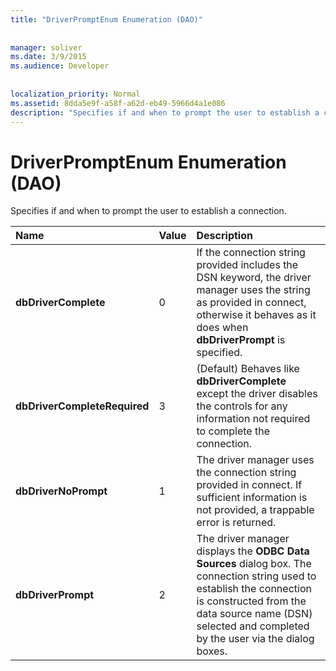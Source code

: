 ```yaml
---
title: "DriverPromptEnum Enumeration (DAO)"
  
  
manager: soliver
ms.date: 3/9/2015
ms.audience: Developer
 
  
localization_priority: Normal
ms.assetid: 8dda5e9f-a58f-a62d-eb49-5966d4a1e086
description: "Specifies if and when to prompt the user to establish a connection."
---
```


# DriverPromptEnum Enumeration (DAO)

Specifies if and when to prompt the user to establish a connection.
  
|**Name**|**Value**|**Description**|
|:-----|:-----|:-----|
|**dbDriverComplete** <br/> |0  <br/> |If the connection string provided includes the DSN keyword, the driver manager uses the string as provided in connect, otherwise it behaves as it does when **dbDriverPrompt** is specified.  <br/> |
|**dbDriverCompleteRequired** <br/> |3  <br/> |(Default) Behaves like **dbDriverComplete** except the driver disables the controls for any information not required to complete the connection.  <br/> |
|**dbDriverNoPrompt** <br/> |1  <br/> |The driver manager uses the connection string provided in connect. If sufficient information is not provided, a trappable error is returned.  <br/> |
|**dbDriverPrompt** <br/> |2  <br/> |The driver manager displays the **ODBC Data Sources** dialog box. The connection string used to establish the connection is constructed from the data source name (DSN) selected and completed by the user via the dialog boxes.  <br/> |
   

